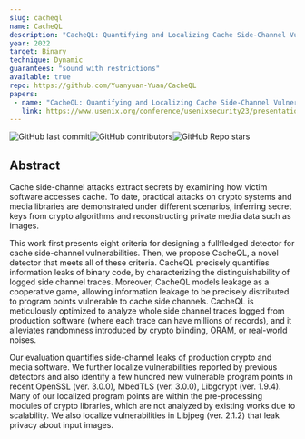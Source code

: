 ```yaml
---
slug: cacheql
name: CacheQL
description: "CacheQL: Quantifying and Localizing Cache Side-Channel Vulnerabilities in Production Software"
year: 2022
target: Binary
technique: Dynamic
guarantees: "sound with restrictions"
available: true
repo: https://github.com/Yuanyuan-Yuan/CacheQL
papers:
 - name: "CacheQL: Quantifying and Localizing Cache Side-Channel Vulnerabilities in Production Software"
   link: https://www.usenix.org/conference/usenixsecurity23/presentation/yuan-yuanyuan-cacheql
---
```


![GitHub last commit](https://img.shields.io/github/last-commit/Yuanyuan-Yuan/CacheQL)![GitHub contributors](https://img.shields.io/github/contributors/Yuanyuan-Yuan/CacheQL)![GitHub Repo stars](https://img.shields.io/github/stars/Yuanyuan-Yuan/CacheQL)

## Abstract

Cache side-channel attacks extract secrets by examining how victim software
accesses cache. To date, practical attacks on crypto systems and media libraries
are demonstrated under different scenarios, inferring secret keys from crypto
algorithms and reconstructing private media data such as images.

This work first presents eight criteria for designing a fullfledged detector
for cache side-channel vulnerabilities. Then, we propose CacheQL, a novel
detector that meets all of these criteria. CacheQL precisely quantifies
information leaks of binary code, by characterizing the distinguishability of
logged side channel traces. Moreover, CacheQL models leakage as a cooperative
game, allowing information leakage to be precisely distributed to program points
vulnerable to cache side channels. CacheQL is meticulously optimized to analyze
whole side channel traces logged from production software (where each trace can
have millions of records), and it alleviates randomness introduced by crypto
blinding, ORAM, or real-world noises.

Our evaluation quantifies side-channel leaks of production crypto and media
software. We further localize vulnerabilities reported by previous detectors
and also identify a few hundred new vulnerable program points in recent OpenSSL
(ver. 3.0.0), MbedTLS (ver. 3.0.0), Libgcrypt (ver. 1.9.4). Many of our
localized program points are within the pre-processing modules of crypto
libraries, which are not analyzed by existing works due to scalability. We also
localize vulnerabilities in Libjpeg (ver. 2.1.2) that leak privacy about input
images.